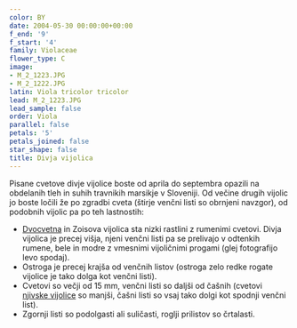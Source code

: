 ```yaml
---
color: BY
date: 2004-05-30 00:00:00+00:00
f_end: '9'
f_start: '4'
family: Violaceae
flower_type: C
image:
- M_2_1223.JPG
- M_2_1222.JPG
latin: Viola tricolor tricolor
lead: M_2_1223.JPG
lead_sample: false
order: Viola
parallel: false
petals: '5'
petals_joined: false
star_shape: false
title: Divja vijolica
---
```

Pisane cvetove divje vijolice boste od aprila do septembra opazili na obdelanih tleh in suhih travnikih marsikje v Sloveniji. Od večine drugih vijolic jo boste ločili že po zgradbi cveta (štirje venčni listi so obrnjeni navzgor), od podobnih vijolic pa po teh lastnostih:

-   [Dvocvetna](../../violabiflora/dvocvetna-vijolica/) in Zoisova vijolica sta nizki rastlini z rumenimi cvetovi. Divja vijolica je precej višja, njeni venčni listi pa se prelivajo v odtenkih rumene, bele in modre z vmesnimi vijoličnimi progami (glej fotografijo levo spodaj).
-   Ostroga je precej krajša od venčnih listov (ostroga zelo redke rogate vijolice je tako dolga kot venčni listi).
-   Cvetovi so večji od 15 mm, venčni listi so daljši od čašnih (cvetovi [njivske vijolice](../../violaarvensis/njivska-vijolica/) so manjši, čašni listi so vsaj tako dolgi kot spodnji venčni list).
-   Zgornji listi so podolgasti ali suličasti, roglji prilistov so črtalasti.
